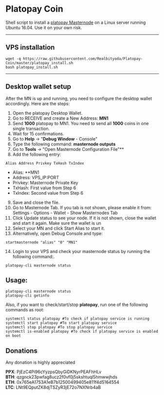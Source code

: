 # Platopay Coin
Shell script to install a [platopay Masternode](https://platopay.io/) on a Linux server running Ubuntu 16.04. Use it on your own risk.
***

## VPS installation
```
wget -q https://raw.githubusercontent.com/Realbityoda/Platopay-Coin/master/platopay_install.sh
bash platopay_install.sh
```
***

## Desktop wallet setup  

After the MN is up and running, you need to configure the desktop wallet accordingly. Here are the steps:  
1. Open the platopay Desktop Wallet.  
2. Go to RECEIVE and create a New Address: **MN1**  
3. Send **1000** platopay to MN1. You need to send all **1000** coins in one single transaction.
4. Wait for 15 confirmations.  
5. Go to **Help** -> "**Debug Window** - Console"  
6. Type the following command: **masternode outputs**  
7. Go to  **Tools** -> "Open Masternode Configuration File"**
8. Add the following entry:
```
Alias Address Privkey TxHash TxIndex
```
* Alias: **MN1
* Address: VPS_IP:PORT
* Privkey: Masternode Private Key
* TxHash: First value from Step 6
* TxIndex:  Second value from Step 6
9. Save and close the file.
10. Go to Masternode Tab. If you tab is not shown, please enable it from: Settings - Options - Wallet - Show Masternodes Tab
11. Click Update status to see your node. If it is not shown, close the wallet and start it again. Make sure the wallet is un
12. Select your MN and click Start Alias to start it.
13. Alternatively, open Debug Console and type:
```
startmasternode "alias" "0" "MN1"
``` 
14. Login to your VPS and check your masternode status by running the following command:.
```
platopay-cli masternode status
```


## Usage:
```
platopay-cli masternode status  
platopay-cli getinfo
```
Also, if you want to check/start/stop **platopay**, run one of the following commands as root:

```
systemctl status platopay #To check if platopay service is running  
systemctl start platopay #To start platopay service  
systemctl stop platopay #To stop platopay service  
systemctl is-enabled platopay #To check if platopay service is enabled on boot  
```  


## Donations

Any donation is highly appreciated

**PPX**: PjEzC4Pi96cYyzpsQbyGiDKNyrPEAFhHLv  
**BTH**: qzgnck23pwfag8ucz2f0vf0j5skshtuql5hmwwjhds  
**ETH**: 0x765eA1753A1eB7b12500499405e811f4d5164554  
**LTC**: LNt9EQputZK8djTSZyR3jE72o7NXNrb4aB  
